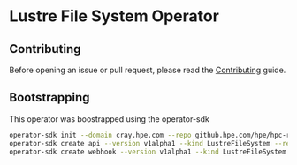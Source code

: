 # Lustre File System Operator

## Contributing

Before opening an issue or pull request, please read the [Contributing] guide.

[contributing]: CONTRIBUTING.md

## Bootstrapping

This operator was boostrapped using the operator-sdk

```bash
operator-sdk init --domain cray.hpe.com --repo github.hpe.com/hpe/hpc-rabsw-lustre-fs-operator
operator-sdk create api --version v1alpha1 --kind LustreFileSystem --resource --controller
operator-sdk create webhook --version v1alpha1 --kind LustreFileSystem --programmatic-validation
```
